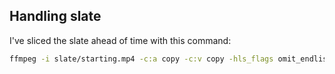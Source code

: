 ## Handling slate

I've sliced the slate ahead of time with this command:

```bash
ffmpeg -i slate/starting.mp4 -c:a copy -c:v copy -hls_flags omit_endlist -hls_playlist_type event -hls_segment_filename slate/starting/%09d.ts slate/starting/starting.m3u8
```